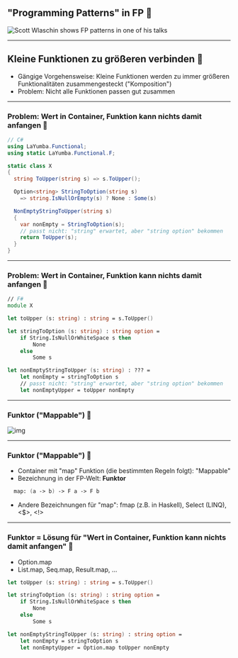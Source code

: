 ## "Programming Patterns" in FP 🧑

![Scott Wlaschin shows FP patterns in one of his talks](/images/patterns-and-principles-in-fp.png)

----

## Kleine Funktionen zu größeren verbinden 🧑

- Gängige Vorgehensweise: Kleine Funktionen werden zu immer größeren Funktionalitäten zusammengesteckt ("Komposition")
- Problem: Nicht alle Funktionen passen gut zusammen

----

### Problem: Wert in Container, Funktion kann nichts damit anfangen 🧑

```csharp
// C#
using LaYumba.Functional;
using static LaYumba.Functional.F;

static class X
{
  string ToUpper(string s) => s.ToUpper();

  Option<string> StringToOption(string s)
    => string.IsNullOrEmpty(s) ? None : Some(s)

  NonEmptyStringToUpper(string s)
  {
    var nonEmpty = StringToOption(s);
    // passt nicht: "string" erwartet, aber "string option" bekommen
    return ToUpper(s);
  }
}
```

----

### Problem: Wert in Container, Funktion kann nichts damit anfangen 🧑

```fsharp
// F#
module X

let toUpper (s: string) : string = s.ToUpper()

let stringToOption (s: string) : string option =
    if String.IsNullOrWhiteSpace s then
        None
    else
        Some s

let nonEmptyStringToUpper (s: string) : ??? =
    let nonEmpty = stringToOption s
    // passt nicht: "string" erwartet, aber "string option" bekommen
    let nonEmptyUpper = toUpper nonEmpty
```

----

### Funktor ("Mappable") 🧑

![img](/images/Funktor_1.png)

----

### Funktor ("Mappable") 🧑

- Container mit "map" Funktion (die bestimmten Regeln folgt): "Mappable"
- Bezeichnung in der FP-Welt: **Funktor**

```fsharp
  map: (a -> b) -> F a -> F b
```

- Andere Bezeichnungen für "map": fmap (z.B. in Haskell), Select (LINQ), &lt;$&gt;, &lt;!&gt;

----

### Funktor = Lösung für "Wert in Container, Funktion kann nichts damit anfangen" 🧑

- Option.map
- List.map, Seq.map, Result.map, ...

```fsharp
let toUpper (s: string) : string = s.ToUpper()

let stringToOption (s: string) : string option =
    if String.IsNullOrWhiteSpace s then
        None
    else
        Some s

let nonEmptyStringToUpper (s: string) : string option =
    let nonEmpty = stringToOption s
    let nonEmptyUpper = Option.map toUpper nonEmpty
```
